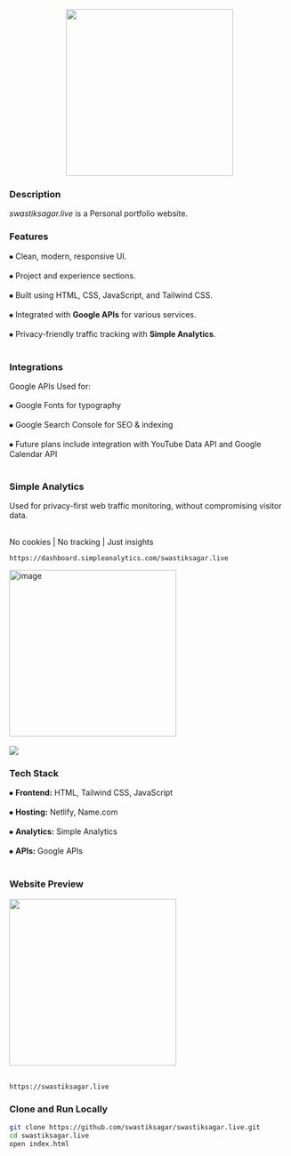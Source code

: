 <div align="middle">
<img height="300" src="https://i.postimg.cc/pdwpvFp6/s-Block-1.png" />
</div>
<div align="left"> <h3>Description</h3></div>
<h><p align="left"> 

*swastiksagar.live* is a Personal portfolio website.</p></h>

<div align="left"> <h3>Features</h3></div>

⦁ Clean, modern, responsive UI.<br></br>
⦁ Project and experience sections.<br></br>
⦁ Built using HTML, CSS, JavaScript, and Tailwind CSS.<br></br>
⦁ Integrated with **Google APIs** for various services.<br></br>
⦁ Privacy-friendly traffic tracking with **Simple Analytics**.<br></br>

<div align="left">  <h3>Integrations</h3></div>

Google APIs
Used for:<br></br>
⦁ Google Fonts for typography<br></br>
⦁ Google Search Console for SEO & indexing<br></br>
⦁ Future plans include integration with YouTube Data API and Google Calendar API<br></br>

<div align="left"> <h3>Simple Analytics</h3></div>
Used for privacy-first web traffic monitoring, without compromising visitor data.<br></br>

No cookies | No tracking | Just insights

```
https://dashboard.simpleanalytics.com/swastiksagar.live
```

<img width="" height="300" alt="image" src="https://github.com/user-attachments/assets/ae5a1916-addf-4332-96af-22a735975d14" /><br></br>
<a href="https://dashboard.simpleanalytics.com/swastiksagar.live?utm_source=swastiksagar.live&utm_content=badge&affiliate=guwif-soc" referrerpolicy="origin" target="_blank"><picture><source srcset="https://simpleanalyticsbadges.com/swastiksagar.live?mode=dark" media="(prefers-color-scheme: dark)" /><img src="https://simpleanalyticsbadges.com/swastiksagar.live?mode=light" loading="lazy" referrerpolicy="no-referrer" crossorigin="anonymous" /></picture></a>

<div align="left"> <h3>Tech Stack</h3></div>

⦁ **Frontend:** HTML, Tailwind CSS, JavaScript<br></br>
⦁ **Hosting:** Netlify, Name.com<br></br>
⦁ **Analytics:** Simple Analytics<br></br>
⦁ **APIs:** Google APIs<br></br>

<div align="left"> <h3>Website Preview</h3></div>

<div align="left">
<img height="300" src="https://i.postimg.cc/28942Lb1/Screenshot-2025-08-06-003028.png" />
</div><br>

```
https://swastiksagar.live
```
<div align="left"> <h3>Clone and Run Locally</h3></div>

```bash
git clone https://github.com/swastiksagar/swastiksagar.live.git
cd swastiksagar.live
open index.html
```






